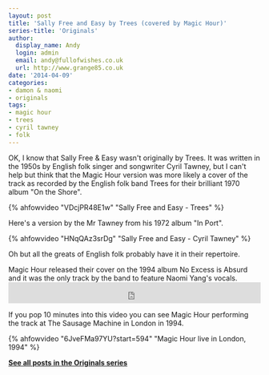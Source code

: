 ```yaml
---
layout: post
title: 'Sally Free and Easy by Trees (covered by Magic Hour)'
series-title: 'Originals'
author:
  display_name: Andy
  login: admin
  email: andy@fullofwishes.co.uk
  url: http://www.grange85.co.uk
date: '2014-04-09'
categories:
- damon & naomi
- originals
tags:
- magic hour
- trees
- cyril tawney
- folk
---
```

<p>OK, I know that Sally Free & Easy wasn't originally by Trees. It was written in the 1950s by English folk singer and songwriter Cyril Tawney, but I can't help but think that the Magic Hour version was more likely a cover of the track as recorded by the English folk band Trees for their brilliant 1970 album "On the Shore".</p>
{% ahfowvideo "VDcjPR48E1w" "Sally Free and Easy - Trees" %}

<p>Here's a version by the Mr Tawney from his 1972 album "In Port".</p>
{% ahfowvideo "HNqQAz3srDg" "Sally Free and Easy - Cyril Tawney" %}
<p>Oh but all the greats of English folk probably have it in their repertoire.</p>
<p>Magic Hour released their cover on the 1994 album No Excess is Absurd and it was the only track by the band to feature Naomi Yang's vocals.<br />

<iframe style="border: 0; width: 100%; height: 42px;" src="https://bandcamp.com/EmbeddedPlayer/album=3380459093/size=small/bgcol=ffffff/linkcol=0687f5/track=3953675584/transparent=true/" seamless><a href="http://magic-hour.bandcamp.com/album/no-excess-is-absurd">No Excess Is Absurd by Magic Hour</a></iframe>

<p>If you pop 10 minutes into this video you can see Magic Hour performing the track at The Sausage Machine in London in 1994.</p>

{% ahfowvideo "6JveFMa97YU?start=594" "Magic Hour live in London, 1994" %}
<p><strong><a href="/category/originals/" title="List: Originals">See all posts in the Originals series</a></strong></p>
